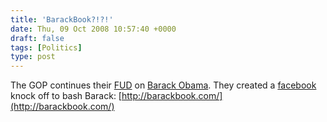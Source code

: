 ```yaml
---
title: 'BarackBook?!?!'
date: Thu, 09 Oct 2008 10:57:40 +0000
draft: false
tags: [Politics]
type: post
---
```


The GOP continues their [FUD](http://en.wikipedia.org/wiki/FUD_factor) on [Barack Obama](http://www.barackobama.com). They created a [facebook](http://www.facebook.com) knock off to bash Barack: [http://barackbook.com/](http://barackbook.com/)